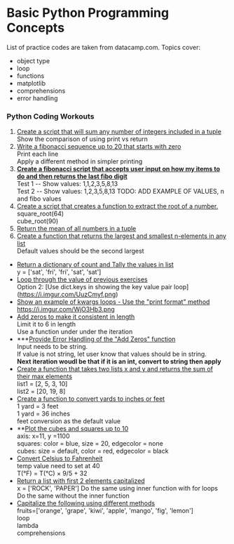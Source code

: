 # Basic Python Programming Concepts

List of practice codes are taken from datacamp.com. Topics cover:
- object type
- loop
- functions
- matplotlib
- comprehensions
- error handling

### Python Coding Workouts

1. [Create a script that will sum any number of integers included in a tuple](#Create-a-script-that-will-sum-any-number-of-integers-included-in-a-tuple)   
Show the comparison of using print vs return
2. [Write a fibonacci sequence up to 20 that starts with zero](#Write-a-fibonacci-sequence-up-to-20-that-starts-with-zero)  
Print each line  
Apply a different method in simpler printing   
3. **[Create a fibonacci script that accepts user input on how my items to do and then returns the last fibo digit](#Create-a-fibonacci-script-that-accepts-user-input-on-how-my-items-to-do)<br />**
    Test 1 -- Show values: 1,1,2,3,5,8,13  
    Test 2 -- Show values: 1,2,3,5,8,13
    TODO: ADD EXAMPLE OF VALUES, n and fibo values
4. [Create a script that creates a function to extract the root of a number.](#Create-a-script-that-creates-a-function-to-extract-the-root-of-an-integer)  
    square_root(64)  
    cube_root(90)  
5. [Return the mean of all numbers in a tuple](#Return-the-mean-of-all-numbers-for-a-tuple)
6. [Create a function that returns the largest and smallest n-elements in any list](#Create-a-function-that--Returns-the-largest/smallest-n-elements-in-any-sorted-list)  
    Default values should be the second largest
* [Return a dictionary of count and Tally the values in list](#Count-and-Tally-the-values-in-list)   
y = ['sat', 'fri', 'fri', 'sat', 'sat']
* [Loop through the value of previous exercises](#Loop-thrrough-the-output-of-the-dictionary-value-given-above:)   
Option 2: [Use dict.keys in showing the key value pair loop] (https://i.imgur.com/UuzCmyf.png)
* [Show an example of kwargs loops - Use the "print format" method](#Combination-of-kwargs-and-for-loops)   
https://i.imgur.com/WjO3Hb3.png   
* [Add zeros to make it consistent in length](#Add-zeros-to-make-it-consistent-in-length.)  
    Limit it to 6 in length   
    Use a function under under the iteration
* ***[Provide Error Handling of the "Add Zeros" function](#Return-string-padded-with-zeros-BUT-provide-Error-notifications)   
    Input needs to be string.   
    If value is not string, let user know that values should be in string.  
    **Next iteration woudl be that if it is an int, convert to string then apply**
* [Create a function that takes two lists x and y and returns the sum of their max elements](#Create-function--that-takes-two-lists-x-and-y,-and-returns-the-sum-of-their-maximum-elements)  
list1 = [2, 5, 3, 10]   
list2 = [20, 19, 8]   
* [Create a function to convert yards to inches or feet](#Convert-yards-to-feet-or-inches)   
1 yard = 3 feet   
1 yard = 36 inches   
feet conversion as the default value
* **[Plot the cubes and squares up to 10](#Plot-the-cube-and-squares-up-to-10)    
axis: x=11, y =1100  
squares: color = blue, size = 20,  edgecolor = none    
cubes:   size = default,  color = red, edgecolor = black     
* [Convert Celsius to Fahrenheit](#Converts-the-temperature-from-Celsius-to-Fahrenheit)  
temp value need to set at 40  
T(°F) = T(°C) × 9/5 + 32
* [Return a list with first 2 elements capitalized](#Return-a-list-with-all--elements-capitalized)  
x = ['ROCK', 'PAPER']
Do the same using inner function with for loops   
Do the same without the inner function
* [Capitalize the following using different methods](#Capitalize-Using-different-methods)  
fruits=['orange', 'grape', 'kiwi', 'apple', 'mango', 'fig', 'lemon']   
    loop     
    lambda     
    comprehensions     
